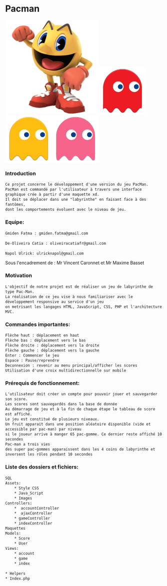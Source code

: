 # Pacman
<img src="assets/img/game/username.png" width=300><img src="assets/img/game/red-ghost.png" width=150><img src="assets/img/game/yellow-ghost.png" width=150><img src="assets/img/game/pink-ghost.png" width=150>
### Introduction

	Ce projet concerne le développement d'une version du jeu PacMan.
	PacMan est commandé par l'utilisateur à travers une interface graphique crée à partir d'une maquette xd. 
	Il doit se déplacer dans une "labyrinthe" en faisant face à des  fantômes,
	dont les comportements évoluent avec le niveau de jeu.

### Equipe:

 	Gmiden Fatma : gmiden.fatma@gmail.com
 
	De-Oliveira Catia : oliveiracatiafr@gmail.com
	
	Napol Ulrick: ulricknapol@gmail.com
	
Sous l'encadrement de : Mr Vincent Caronnet et Mr Maxime Basset

### Motivation
	L'objectif de notre projet est de réaliser un jeu de labyrinthe de type Pac-Man.
	La réalisation de ce jeu vise à nous familiariser avec le développement responsive au service d'un jeu
	on metrisant les langages HTML, JavaScript, CSS, PHP et l'architecture MVC.


### Commandes importantes:

    Flèche haut : déplacement en haut 
    Flèche bas : déplacement vers le bas 
    Flèche droite : déplacement vers la droite 
    Flèche gauche : déplacement vers la gauche 
    Enter : Commencer le jeu  
    Espace : Pause/reprendre 
    Deconnexion : revenir au menu principal/afficher les scores
    Utilisation d'une croix multidirectionnelle sur mobile


 ### Prérequis de fonctionnement:
 
    L'utilisateur doit créer un compte pour pouvoir jouer et sauvegarder son score.
    Les scores sont sauvegardés dans la base de donnée
    Au démarrage de jeu et à la fin de chaque étape le tableau de score est affiché.
    Le jeu est constitué de plusieurs niveaux.
    Un fruit apparait dans une position aléatoire disponible (vide et accessible par pac-man) par niveau 
    si le joueur arrive à manger 65 pac-gomme. Ce dernier reste affiché 10 secondes
    Pac-man a trois vies
    des super pac-gommes apparaissent dans les 4 coins de labyrinthe et inversent les rôles pendant 10 secondes
   
### Liste des dossiers et fichiers:

    SQL
    Assets:  
        * Style CSS
        * Java_Script
        * Images
    Controllers:
        *  accountController
        *  ajaxController
        * gameController
        * indexController
    Maquettes
    Models:
        * Score
        * User
    Views:
        * account
        * game
        * index

    * Helpers
    * Index.php
